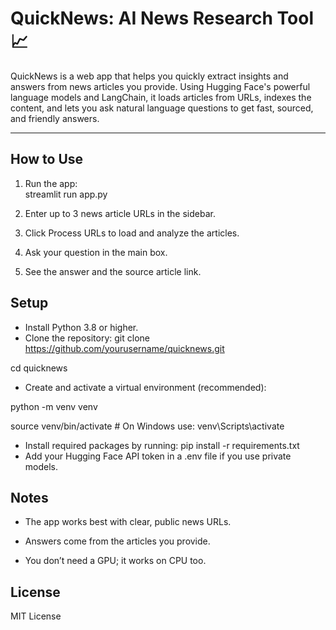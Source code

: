 # QuickNews: AI News Research Tool 📈

QuickNews is a web app that helps you quickly extract insights and answers from news articles you provide. Using Hugging Face's powerful language models and LangChain, it loads articles from URLs, indexes the content, and lets you ask natural language questions to get fast, sourced, and friendly answers.

---

## How to Use

1. Run the app:  
   streamlit run app.py
2. Enter up to 3 news article URLs in the sidebar.

3. Click Process URLs to load and analyze the articles.

4. Ask your question in the main box.

5. See the answer and the source article link.


## Setup
- Install Python 3.8 or higher.
- Clone the repository:
git clone https://github.com/yourusername/quicknews.git

cd quicknews

- Create and activate a virtual environment (recommended):

python -m venv venv

source venv/bin/activate   # On Windows use: venv\Scripts\activate
- Install required packages by running: pip install -r requirements.txt
- Add your Hugging Face API token in a .env file if you use private models.


## Notes
- The app works best with clear, public news URLs.

- Answers come from the articles you provide.

- You don’t need a GPU; it works on CPU too.

## License
MIT License
